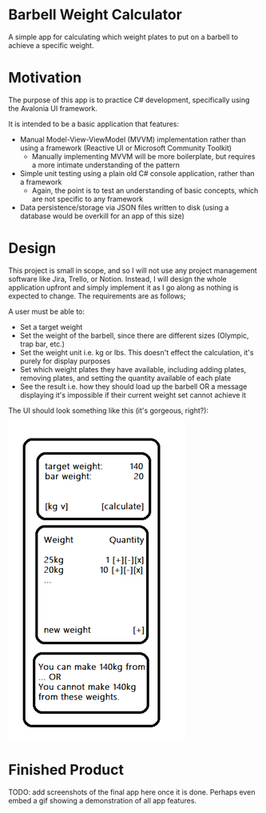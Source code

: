 # Barbell Weight Calculator
A simple app for calculating which weight plates to put on a barbell to achieve a specific weight.



# Motivation

The purpose of this app is to practice C# development, specifically using the Avalonia UI framework.

It is intended to be a basic application that features:

* Manual Model-View-ViewModel (MVVM) implementation rather than using a framework (Reactive UI or Microsoft Community Toolkit)
  * Manually implementing MVVM will be more boilerplate, but requires a more intimate understanding of the pattern
* Simple unit testing using a plain old C# console application, rather than a framework
  * Again, the point is to test an understanding of basic concepts, which are not specific to any framework
* Data persistence/storage via JSON files written to disk (using a database would be overkill for an app of this size)



# Design

This project is small in scope, and so I will not use any project management software like Jira, Trello, or Notion. Instead, I will design the whole application upfront and simply implement it as I go along as nothing is expected to change. The requirements are as follows;

A user must be able to:

* Set a target weight
* Set the weight of the barbell, since there are different sizes (Olympic, trap bar, etc.)
* Set the weight unit i.e. kg or lbs. This doesn't effect the calculation, it's purely for display purposes
* Set which weight plates they have available, including adding plates, removing plates, and setting the quantity available of each plate
* See the result i.e. how they should load up the barbell OR a message displaying it's impossible if their current weight set cannot achieve it

The UI should look something like this (it's gorgeous, right?):

![ui-mock](images/ui-mock.PNG)



# Finished Product

TODO: add screenshots of the final app here once it is done. Perhaps even embed a gif showing a demonstration of all app features.
